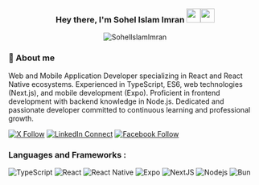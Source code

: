 <h3 align="center">Hey there, I'm Sohel Islam Imran <img src="https://media.giphy.com/media/hvRJCLFzcasrR4ia7z/giphy.gif" width="28"><img src="https://emojis.slackmojis.com/emojis/images/1531849430/4246/blob-sunglasses.gif?1531849430" width="28"/></h3>

<p align="center">
<img src="https://komarev.com/ghpvc/?username=SohelIslamImran&label=Profile%20views&color=0e75b6&style=flat" alt="SohelIslamImran" />
</p>

### 📖 About me

Web and Mobile Application Developer specializing in React and React Native ecosystems. Experienced in TypeScript, ES6, web technologies (Next.js), and mobile development (Expo). Proficient in frontend development with backend knowledge in Node.js. Dedicated and passionate developer committed to continuous learning and professional growth.

[![X Follow](https://img.shields.io/badge/-Follow-black?logo=x)](https://x.com/SohelIslamImran)
[![LinkedIn Connect](https://img.shields.io/badge/-Connect-black?logo=linkedin)](https://www.linkedin.com/in/sohelislamimran)
[![Facebook Follow](https://img.shields.io/badge/-Follow-black?color=14171A&labelColor=1976d2&logo=facebook)](https://www.facebook.com/SohelIslamImran)

### Languages and Frameworks :

![TypeScript](https://img.shields.io/badge/-TypeScript-000000?logo=typescript)
![React](https://img.shields.io/badge/-React-000000?logo=react)
![React Native](https://img.shields.io/badge/-React%20Native-000000?logo=react)
![Expo](https://img.shields.io/badge/-Expo-000000?logo=expo)
![NextJS](https://img.shields.io/badge/-NextJS-000000?logo=next.js)
![Nodejs](https://img.shields.io/badge/-Nodejs-000000?logo=Node.js)
![Bun](https://img.shields.io/badge/-Bun-000000?logo=bun)
